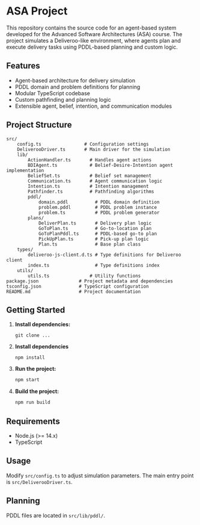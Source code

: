 # ASA Project

This repository contains the source code for an agent-based system developed for the Advanced Software Architectures (ASA) course. The project simulates a Deliveroo-like environment, where agents plan and execute delivery tasks using PDDL-based planning and custom logic.

## Features

- Agent-based architecture for delivery simulation
- PDDL domain and problem definitions for planning
- Modular TypeScript codebase
- Custom pathfinding and planning logic
- Extensible agent, belief, intention, and communication modules

## Project Structure

```
src/
	config.ts                # Configuration settings
	DeliverooDriver.ts       # Main driver for the simulation
	lib/
		ActionHandler.ts       # Handles agent actions
		BDIAgent.ts            # Belief-Desire-Intention agent implementation
		BeliefSet.ts           # Belief set management
		Communication.ts       # Agent communication logic
		Intention.ts           # Intention management
		Pathfinder.ts          # Pathfinding algorithms
		pddl/
			domain.pddl          # PDDL domain definition
			problem.pddl         # PDDL problem instance
			problem.ts           # PDDL problem generator
		plans/
			DeliverPlan.ts       # Delivery plan logic
			GoToPlan.ts          # Go-to-location plan
			GoToPlanPddl.ts      # PDDL-based go-to plan
			PickUpPlan.ts        # Pick-up plan logic
			Plan.ts              # Base plan class
	types/
		deliveroo-js-client.d.ts # Type definitions for Deliveroo client
		index.ts                 # Type definitions index
	utils/
		utils.ts               # Utility functions
package.json               # Project metadata and dependencies
tsconfig.json              # TypeScript configuration
README.md                  # Project documentation
```

## Getting Started

1. **Install dependencies:**

   ```
   git clone ...
   ```

2. **Install dependencies**

   ```
   npm install
   ```

3. **Run the project:**

   ```bash
   npm start
   ```

4. **Build the project:**

   ```bash
   npm run build
   ```

## Requirements

- Node.js (>= 14.x)
- TypeScript

## Usage

Modify `src/config.ts` to adjust simulation parameters. The main entry point is `src/DeliverooDriver.ts`.

## Planning

PDDL files are located in `src/lib/pddl/`.
